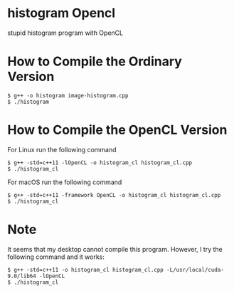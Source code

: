 # histogram Opencl
stupid histogram program with OpenCL

# How to Compile the Ordinary Version
```
$ g++ -o histogram image-histogram.cpp
$ ./histogram
```

# How to Compile the OpenCL Version
For Linux run the following command
```
$ g++ -std=c++11 -lOpenCL -o histogram_cl histogram_cl.cpp
$ ./histogram_cl
```

For macOS run the following command
```
$ g++ -std=c++11 -framework OpenCL -o histogram_cl histogram_cl.cpp
$ ./histogram_cl
```

# Note 
It seems that my desktop cannot compile this program. However,
I try the following command and it works:
```
$ g++ -std=c++11 -o histogram_cl histogram_cl.cpp -L/usr/local/cuda-9.0/lib64 -lOpenCL
$ ./histogram_cl
```
